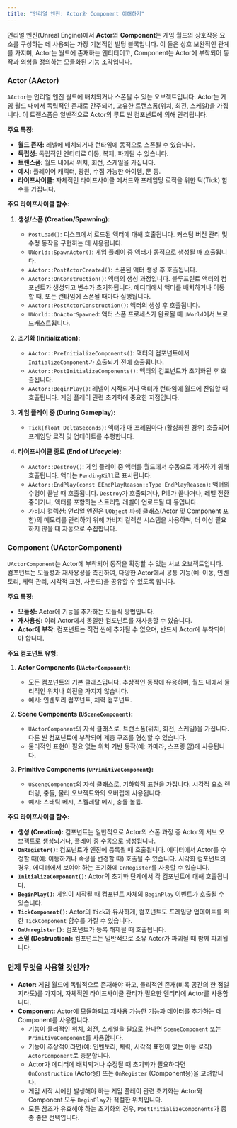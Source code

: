 ```yaml
---
title: "언리얼 엔진: Actor와 Component 이해하기"
---
```


언리얼 엔진(Unreal Engine)에서 **Actor**와 **Component**는 게임 월드의 상호작용 요소를 구성하는 데 사용되는 가장 기본적인 빌딩 블록입니다. 이 둘은 상호 보완적인 관계를 가지며, Actor는 월드에 존재하는 엔티티이고, Component는 Actor에 부착되어 동작과 외형을 정의하는 모듈화된 기능 조각입니다.

### Actor (AActor)

`AActor`는 언리얼 엔진 월드에 배치되거나 스폰될 수 있는 오브젝트입니다. Actor는 게임 월드 내에서 독립적인 존재로 간주되며, 고유한 트랜스폼(위치, 회전, 스케일)을 가집니다. 이 트랜스폼은 일반적으로 Actor의 루트 씬 컴포넌트에 의해 관리됩니다.

**주요 특징:**

*   **월드 존재:** 레벨에 배치되거나 런타임에 동적으로 스폰될 수 있습니다.
*   **독립성:** 독립적인 엔티티로 이동, 복제, 파괴될 수 있습니다.
*   **트랜스폼:** 월드 내에서 위치, 회전, 스케일을 가집니다.
*   **예시:** 플레이어 캐릭터, 광원, 수집 가능한 아이템, 문 등.
*   **라이프사이클:** 자체적인 라이프사이클 메서드와 프레임당 로직을 위한 틱(Tick) 함수를 가집니다.

**주요 라이프사이클 함수:**

1.  **생성/스폰 (Creation/Spawning):**
    *   `PostLoad()`: 디스크에서 로드된 액터에 대해 호출됩니다. 커스텀 버전 관리 및 수정 동작을 구현하는 데 사용됩니다.
    *   `UWorld::SpawnActor()`: 게임 플레이 중 액터가 동적으로 생성될 때 호출됩니다.
    *   `AActor::PostActorCreated()`: 스폰된 액터 생성 후 호출됩니다.
    *   `AActor::OnConstruction()`: 액터의 생성 과정입니다. 블루프린트 액터의 컴포넌트가 생성되고 변수가 초기화됩니다. 에디터에서 액터를 배치하거나 이동할 때, 또는 런타임에 스폰될 때마다 실행됩니다.
    *   `AActor::PostActorConstruction()`: 액터의 생성 후 호출됩니다.
    *   `UWorld::OnActorSpawned`: 액터 스폰 프로세스가 완료될 때 `UWorld`에서 브로드캐스트됩니다.

2.  **초기화 (Initialization):**
    *   `AActor::PreInitializeComponents()`: 액터의 컴포넌트에서 `InitializeComponent`가 호출되기 전에 호출됩니다.
    *   `AActor::PostInitializeComponents()`: 액터의 컴포넌트가 초기화된 후 호출됩니다.
    *   `AActor::BeginPlay()`: 레벨이 시작되거나 액터가 런타임에 월드에 진입할 때 호출됩니다. 게임 플레이 관련 초기화에 중요한 지점입니다.

3.  **게임 플레이 중 (During Gameplay):**
    *   `Tick(float DeltaSeconds)`: 액터가 매 프레임마다 (활성화된 경우) 호출되어 프레임당 로직 및 업데이트를 수행합니다.

4.  **라이프사이클 종료 (End of Lifecycle):**
    *   `AActor::Destroy()`: 게임 플레이 중 액터를 월드에서 수동으로 제거하기 위해 호출됩니다. 액터는 `PendingKill`로 표시됩니다.
    *   `AActor::EndPlay(const EEndPlayReason::Type EndPlayReason)`: 액터의 수명이 끝날 때 호출됩니다. `Destroy`가 호출되거나, PIE가 끝나거나, 레벨 전환 중이거나, 액터를 포함하는 스트리밍 레벨이 언로드될 때 등입니다.
    *   가비지 컬렉션: 언리얼 엔진은 `UObject` 파생 클래스(Actor 및 Component 포함)의 메모리를 관리하기 위해 가비지 컬렉션 시스템을 사용하며, 더 이상 필요하지 않을 때 자동으로 수집합니다.

### Component (UActorComponent)

`UActorComponent`는 Actor에 부착되어 동작을 확장할 수 있는 서브 오브젝트입니다. 컴포넌트는 모듈성과 재사용성을 촉진하여, 다양한 Actor에서 공통 기능(예: 이동, 인벤토리, 체력 관리, 시각적 표현, 사운드)을 공유할 수 있도록 합니다.

**주요 특징:**

*   **모듈성:** Actor에 기능을 추가하는 모듈식 방법입니다.
*   **재사용성:** 여러 Actor에서 동일한 컴포넌트를 재사용할 수 있습니다.
*   **Actor에 부착:** 컴포넌트는 직접 씬에 추가될 수 없으며, 반드시 Actor에 부착되어야 합니다.

**주요 컴포넌트 유형:**

1.  **Actor Components (`UActorComponent`):**
    *   모든 컴포넌트의 기본 클래스입니다. 추상적인 동작에 유용하며, 월드 내에서 물리적인 위치나 회전을 가지지 않습니다.
    *   예시: 인벤토리 컴포넌트, 체력 컴포넌트.

2.  **Scene Components (`USceneComponent`):**
    *   `UActorComponent`의 자식 클래스로, 트랜스폼(위치, 회전, 스케일)을 가집니다. 다른 씬 컴포넌트에 부착되어 계층 구조를 형성할 수 있습니다.
    *   물리적인 표현이 필요 없는 위치 기반 동작(예: 카메라, 스프링 암)에 사용됩니다.

3.  **Primitive Components (`UPrimitiveComponent`):**
    *   `USceneComponent`의 자식 클래스로, 기하학적 표현을 가집니다. 시각적 요소 렌더링, 충돌, 물리 오브젝트와의 오버랩에 사용됩니다.
    *   예시: 스태틱 메시, 스켈레탈 메시, 충돌 볼륨.

**주요 라이프사이클 함수:**

*   **생성 (Creation):** 컴포넌트는 일반적으로 Actor의 스폰 과정 중 Actor의 서브 오브젝트로 생성되거나, 플레이 중 수동으로 생성됩니다.
*   **`OnRegister()`:** 컴포넌트가 엔진에 등록될 때 호출됩니다. 에디터에서 Actor를 수정할 때(예: 이동하거나 속성을 변경할 때) 호출될 수 있습니다. 시각화 컴포넌트의 경우, 에디터에서 보여야 하는 초기화에 `OnRegister`를 사용할 수 있습니다.
*   **`InitializeComponent()`:** Actor의 초기화 단계에서 각 컴포넌트에 대해 호출됩니다.
*   **`BeginPlay()`:** 게임이 시작될 때 컴포넌트 자체의 `BeginPlay` 이벤트가 호출될 수 있습니다.
*   **`TickComponent()`:** Actor의 `Tick`과 유사하게, 컴포넌트도 프레임당 업데이트를 위한 `TickComponent` 함수를 가질 수 있습니다.
*   **`OnUnregister()`:** 컴포넌트가 등록 해제될 때 호출됩니다.
*   **소멸 (Destruction):** 컴포넌트는 일반적으로 소유 Actor가 파괴될 때 함께 파괴됩니다.

### 언제 무엇을 사용할 것인가?

*   **Actor:** 게임 월드에 독립적으로 존재해야 하고, 물리적인 존재(비록 공간의 한 점일지라도)를 가지며, 자체적인 라이프사이클 관리가 필요한 엔티티에 Actor를 사용합니다.
*   **Component:** Actor에 모듈화되고 재사용 가능한 기능과 데이터를 추가하는 데 Component를 사용합니다.
    *   기능이 물리적인 위치, 회전, 스케일을 필요로 한다면 `SceneComponent` 또는 `PrimitiveComponent`를 사용합니다.
    *   기능이 추상적이라면(예: 인벤토리, 체력, 시각적 표현이 없는 이동 로직) `ActorComponent`로 충분합니다.
    *   Actor가 에디터에 배치되거나 수정될 때 초기화가 필요하다면 `OnConstruction` (Actor용) 또는 `OnRegister` (Component용)을 고려합니다.
    *   게임 시작 시에만 발생해야 하는 게임 플레이 관련 초기화는 Actor와 Component 모두 `BeginPlay`가 적절한 위치입니다.
    *   모든 참조가 유효해야 하는 초기화의 경우, `PostInitializeComponents`가 종종 좋은 선택입니다.

